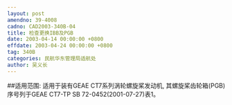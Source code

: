 ```yaml
---
layout: post
amendno: 39-4008
cadno: CAD2003-340B-04
title: 检查更换IBB及PGB
date: 2003-04-14 00:00:00 +0800
effdate: 2003-04-24 00:00:00 +0800
tag: 340B
categories: 民航华东管理局适航处
author: 吴义长
---
```


##适用范围:
适用于装有GEAE CT7系列涡轮螺旋桨发动机, 其螺旋桨齿轮箱(PGB)序号列于GEAE CT7-TP SB 72-0452(2001-07-27)表1。

